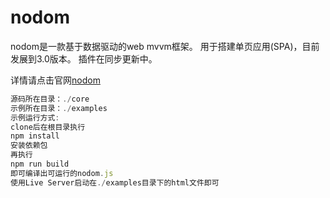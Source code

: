 # nodom

nodom是一款基于数据驱动的web mvvm框架。
用于搭建单页应用(SPA)，目前发展到3.0版本。
插件在同步更新中。

详情请点击官网[nodom](http://www.nodom.cn/webroute/home)  
```js
源码所在目录：./core  
示例所在目录：./examples  
示例运行方式:  
clone后在根目录执行  
npm install  
安装依赖包  
再执行  
npm run build  
即可编译出可运行的nodom.js  
使用Live Server启动在./examples目录下的html文件即可  
```